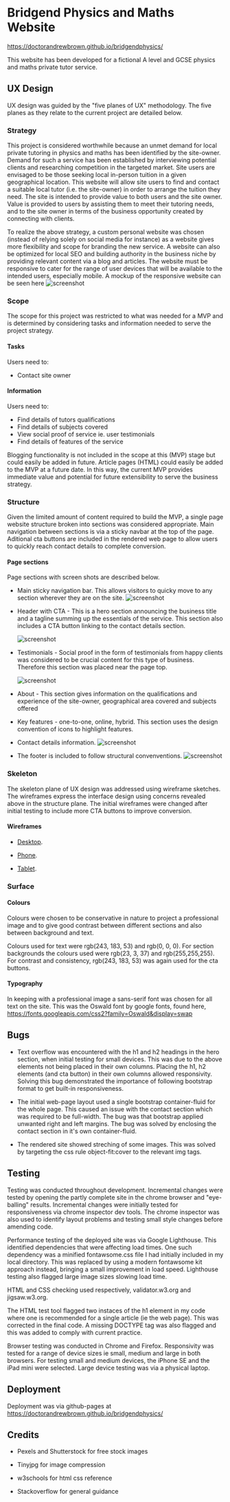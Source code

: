 # **Bridgend Physics and Maths Website**  
https://doctorandrewbrown.github.io/bridgendphysics/

This website has been developed for a fictional A level and GCSE physics and maths private tutor service. 


## UX Design

UX design was guided by the "five planes of UX" methodology. The five planes as they relate to the current project are detailed below.  

### Strategy

This project is considered worthwhile because an unmet demand for local private tutoring in physics and maths has been identified by the site-owner. Demand for such a service has been established by interviewing potential clients and researching competition in the targeted market. Site users are envisaged to be those seeking local in-person tuition in a given geographical location. This website will allow site users to find and contact a suitable local tutor (i.e. the site-owner) in order to arrange the tuition they need. The site is intended to provide value to both users and the site owner. Value is provided to users by assisting them to meet their tutoring needs, and to the site owner in terms of the business opportunity created by connecting with clients. 

To realize the above strategy, a custom personal website was chosen (instead of relying solely on social media for instance) as a website gives more flexibility and scope for branding the new service. A website can also be optimized for local SEO and building authority in the business niche by providing relevant content via a blog and articles. The website must be responsive to cater for the range of user devices that will be available to the intended users, especially mobile. A mockup of the responsive website can be seen here 
![screenshot](documentation/mockup.png)

### Scope

The scope for this project was restricted to what was needed for a MVP and is determined by considering tasks and information needed to serve the project strategy. 

#### Tasks  

Users need to:


* Contact site owner

#### Information

Users need to:

* Find details of tutors qualifications
* Find details of subjects covered 
* View social proof of service ie. user testimonials
* Find details of features of the service

Blogging functionality is not included in the scope at this (MVP) stage but could easily be added in future. Article pages (HTML) could easily be added to the MVP at a future date. In this way, the current MVP provides immediate value and potential for future extensibility to serve the business strategy. 


### Structure

Given the limited amount of content required to build the MVP, a single page website structure broken into sections was considered appropriate. Main navigation between sections is via a sticky navbar at the top of the page. Aditional cta buttons are included in the rendered web page to allow users to quickly reach contact details to complete conversion.

#### Page sections
Page sections with screen shots are described below.
* Main sticky navigation bar. This allows visitors to quicky move to any section wherever they are on the site.
![screenshot](documentation/navbar.png)

* Header with CTA - This is a hero section announcing the business title and a tagline summing up the essentials of the service. This section also includes a CTA button linking to the contact details section. 
  
  ![screenshot](documentation/hero-section.png)
* Testimonials - Social proof in the form of testimonials from happy clients was considered to be crucial content for this type of business. Therefore this section was placed near the page top.
  
  ![screenshot](documentation/testimonials-section.png)
* About - This section gives information on the qualifications and experience of the site-owner, geographical area covered and subjects offered 
* Key features - one-to-one, online, hybrid. This section uses the design convention of icons to highlight features. 
* Contact details information.
  ![screenshot](documentation/features-section.png)

* The footer is included to follow structural convenventions.
  ![screenshot](documentation/footer-section.png)
  
### Skeleton

The skeleton plane of UX design was addressed using wireframe sketches. The wireframes express the interface design using concerns revealed above in the structure plane. The initial wireframes were changed after initial testing to include more CTA buttons to improve conversion.

#### Wireframes

* [Desktop](https://github.com/doctorandrewbrown/bridgendphysics/blob/main/assets/wireframes/desk-top.jpg).

* [Phone](https://github.com/doctorandrewbrown/bridgendphysics/blob/main/assets/wireframes/phone.jpg).
*  [Tablet](https://github.com/doctorandrewbrown/bridgendphysics/blob/main/assets/wireframes/tablet.jpg).

### Surface
#### Colours
Colours were chosen to be conservative in nature to project a professional image and to give good contrast between different sections and also between background and text.

Colours used for text were
 rgb(243, 183, 53) and rgb(0, 0, 0).
For section backgrounds the colours used were
rgb(23, 3, 37) and rgb(255,255,255). For contrast and consistency, rgb(243, 183, 53) was again used for the cta buttons.

#### Typography
In keeping with a professional image a sans-serif font was chosen for all text on the site. This was the Oswald font by google fonts, found here,
https://fonts.googleapis.com/css2?family=Oswald&display=swap


## **Bugs**


* Text overflow was encountered with the h1 and h2 headings in the hero section, when initial testing for small devices. This was due to the above elements not being placed in their own columns. Placing the h1, h2 elements (and cta button) in their own columns allowed responsivity. Solving this bug demonstrated the importance of following bootstrap format to get built-in responsiveness.


* The initial web-page layout used a single bootstrap container-fluid for the whole page. This caused an issue with the contact section which was required to be full-width. The bug was that bootstrap applied unwanted right and left margins. The bug was solved by enclosing the contact section in it's own container-fluid. 

* The rendered site showed streching of some images. This was solved by targeting the css rule object-fit:cover to the relevant img tags.
## **Testing**

Testing was conducted throughout development. Incremental changes were tested by opening the partly complete site in the chrome browser and "eye-balling" results. Incremental changes were initially tested for responsiveness via chrome inspector dev tools. The chrome inspector was also used to identify layout problems and testing small style changes before amending code. 

Performance testing of the deployed site was via Google Lighthouse. This identified dependencies that were affecting load times. One such dependency was a minified fontawsome.css file I had initially included in my local directory. This
was replaced by using a modern fontawsome kit approach instead, bringing a small improvement in load speed.
Lighthouse testing also flagged large image sizes slowing load time.

HTML and CSS checking used respectively, validator.w3.org and jigsaw.w3.org.

The HTML test tool flagged two instaces of the h1 element in my code where one is recommended for a single article (ie the web page). This was corrected in the final code. A missing DOCTYPE tag was also flagged and this was added to comply with current practice.

Browser testing was conducted in Chrome and Firefox. Responsivity was tested for a range of device sizes ie small, medium and large in both browsers. For testing small and medium devices, the iPhone SE and the iPad mini were selected. Large device testing was via a physical laptop.


## **Deployment**

Deployment was via github-pages at https://doctorandrewbrown.github.io/bridgendphysics/

## **Credits**

* Pexels and Shutterstock for free stock images

* Tinyjpg for image compression

* w3schools for html css reference
* Stackoverflow for general guidance
